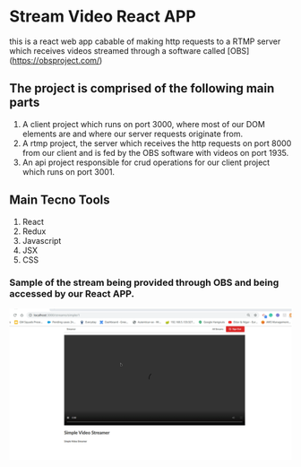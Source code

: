 # Stream Video React APP


this is a react web app cabable of making http requests to a RTMP server which receives videos streamed through a software called [OBS] (https://obsproject.com/)


## The project is comprised of the following main parts

 1) A client project which runs on port 3000, where most of our DOM elements are and where our server requests originate from.
 2) A rtmp project, the server which receives the http requests on port 8000 from our client and is fed by the OBS software with videos on port 1935.
 3) An api project responsible for crud operations for our client project which runs on port 3001. 
 
 ## Main Tecno Tools 

 1) React
 2) Redux
 3) Javascript
 4) JSX
 5) CSS

### Sample of the stream being provided through OBS and being accessed by our React APP.

![Stream Sample](resources/simplevideo.gif)

